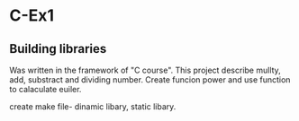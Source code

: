 
# C-Ex1

## Building libraries 
Was written in the framework of "C course".
This project describe mullty, add, substract and dividing number. Create funcion power and use function to calaculate euiler.

create make file- dinamic libary, static libary.
